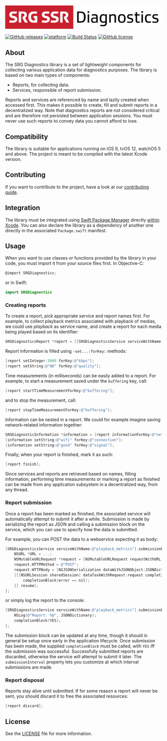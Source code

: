 [![SRG Diagnostics logo](README-images/logo.png)](https://github.com/SRGSSR/srgdiagnostics-apple)

[![GitHub releases](https://img.shields.io/github/v/release/SRGSSR/srgdiagnostics-apple)](https://github.com/SRGSSR/srgdiagnostics-apple/releases) [![platform](https://img.shields.io/badge/platfom-ios%20%7C%20tvos%20%7C%20watchos-blue)](https://github.com/SRGSSR/srgdiagnostics-apple) [![Build Status](https://travis-ci.org/SRGSSR/srgdiagnostics-apple.svg?branch=master)](https://travis-ci.org/SRGSSR/srgdiagnostics-apple/branches) [![GitHub license](https://img.shields.io/github/license/SRGSSR/srgdiagnostics-apple)](https://github.com/SRGSSR/srgdiagnostics-apple/blob/master/LICENSE)

## About

The SRG Diagnostics library is a set of lightweight components for collecting various application data for diagnostics purposes. The library is based on two main types of components:

* Reports, for collecting data.
* Services, responsible of report submission.

Reports and services are referenced by name and lazily created when accessed first. This makes it possible to create, fill and submit reports in a decentralized way. Note that diagnostics reports are not considered critical and are therefore not persisted between application sessions. You must never use such reports to convey data you cannot afford to lose.

## Compatibility

The library is suitable for applications running on iOS 9, tvOS 12, watchOS 5 and above. The project is meant to be compiled with the latest Xcode version.

## Contributing

If you want to contribute to the project, have a look at our [contributing guide](CONTRIBUTING.md).

## Integration

The library must be integrated using [Swift Package Manager](https://swift.org/package-manager) directly [within Xcode](https://developer.apple.com/documentation/xcode/adding_package_dependencies_to_your_app). You can also declare the library as a dependency of another one directly in the associated `Package.swift` manifest.

## Usage

When you want to use classes or functions provided by the library in your code, you must import it from your source files first. In Objective-C:

```objective-c
@import SRGDiagnostics;
```

or in Swift:

```swift
import SRGDiagnostics
```

### Creating reports

To create a report, pick appropriate service and report names first. For example, to collect playback metrics associated with playback of medias, we could use _playback_ as service name, and create a report for each media being played based on its identifier:

```objective-c
SRGDiagnosticsReport *report = [[SRGDiagnosticsService serviceWithName:@"playback"] reportWithName:@"1-23456-789"];
```

Report information is filled using `-set...:forKey:` methods:

```objective-c
[report setInteger:3000 forKey:@"kbps"];
[report setString:@"HD" forKey:@"quality"];
```

Time measurements (in milliseconds) can be easily added to a report. For example, to start a measurement saved under the `buffering` key, call:

```objective-c
[report startTimeMeasurementForKey:@"buffering"];
```

and to stop the measurement, call:

```objective-c
[report stopTimeMeasurementForKey:@"buffering"];
```

Information can be nested in a report. We could for example imagine saving network-related information together:

```objective-c
SRGDiagnosticInformation *information = [report informationForKey:@"network"];
[information setString:@"wifi" forKey:@"connection"];
[information setString:@"good" forKey:@"signal"];
```

Finally, when your report is finished, mark it as such:

```objective-c
[report finish];
```

Since services and reports are retrieved based on names, filling information, performing time measurements or marking a report as finished can be made from any application subsystem in a decentralized way, from any thread.

### Report submission

Once a report has been marked as finished, the associated service will automatically attempt to submit it after a while. Submission is made by serializing the report as JSON and calling a submission block on the service, which you can use to specify how the data is submitted. 

For example, you can POST the data to a webservice expecting it as body:

```objective-c
[SRGDiagnosticsService serviceWithName:@"playback_metrics"].submissionBlock = ^(NSDictionary * _Nonnull JSONDictionary, void (^ _Nonnull completionBlock)(BOOL)) {
    NSURL *URL = ...;
    NSMutableURLRequest *request = [NSMutableURLRequest requestWithURL:URL];
    request.HTTPMethod = @"POST";
    request.HTTPBody = [NSJSONSerialization dataWithJSONObject:JSONDictionary options:0 error:NULL];
    [[[NSURLSession sharedSession] dataTaskWithRequest:request completionHandler:^(NSData * _Nullable data, NSURLResponse * _Nullable response, NSError * _Nullable error) {
        completionBlock(error == nil);
    }] resume];
};
```

or simply log the report to the console:

```objective-c
[SRGDiagnosticsService serviceWithName:@"playback_metrics"].submissionBlock = ^(NSDictionary * _Nonnull JSONDictionary, void (^ _Nonnull completionBlock)(BOOL)) {
    NSLog(@"Report: %@", JSONDictionary);
    completionBlock(YES);
};
```

The submission block can be updated at any time, though it should in general be setup once early in the application lifecycle. Once submission has been made, the supplied `completionBlock` must be called, with `YES` iff the submission was successful. Successfully submitted reports are discarded, otherwise the service will attempt to submit it later. The `submissionInterval` property lets you customize at which interval submissions are made.

### Report disposal

Reports stay alive until submitted. If for some reason a report will never be sent, you should discard it to free the associated resources:

```objective-c
[report discard];
```

## License

See the [LICENSE](../LICENSE) file for more information.

